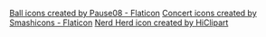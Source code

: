 <a href="https://www.flaticon.com/free-icons/ball" title="ball icons">Ball icons created by Pause08 - Flaticon</a>
<a href="https://www.flaticon.com/free-icons/concert" title="concert icons">Concert icons created by Smashicons - Flaticon</a>
<a href="https://www.hiclipart.com/free-transparent-background-png-clipart-vzwzc" title="nerd herd">Nerd Herd icon created by HiClipart</a>